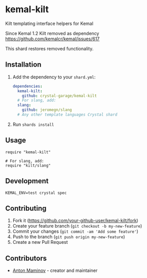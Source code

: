 # kemal-kilt

Kilt templating interface helpers for Kemal

Since Kemal 1.2 Kilt removed as dependency <https://github.com/kemalcr/kemal/issues/617>

This shard restores removed functionality.

## Installation

1. Add the dependency to your `shard.yml`:

   ```yaml
   dependencies:
     kemal-kilt:
       github: crystal-garage/kemal-kilt
     # For slang, add:
     slang:
       github: jeromegn/slang
     # Any other template languages Crystal shard
   ```

2. Run `shards install`

## Usage

```crystal
require "kemal-kilt"

# For slang, add:
require "kilt/slang"
```
## Development

```
KEMAL_ENV=test crystal spec
```
## Contributing

1. Fork it (<https://github.com/your-github-user/kemal-kilt/fork>)
2. Create your feature branch (`git checkout -b my-new-feature`)
3. Commit your changes (`git commit -am 'Add some feature'`)
4. Push to the branch (`git push origin my-new-feature`)
5. Create a new Pull Request

## Contributors

- [Anton Maminov](https://github.com/mamantoha) - creator and maintainer
